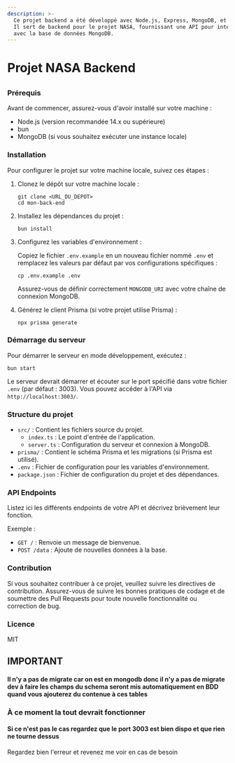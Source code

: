 ```yaml
---
description: >-
  Ce projet backend a été développé avec Node.js, Express, MongoDB, et Prisma.
  Il sert de backend pour le projet NASA, fournissant une API pour interagir
  avec la base de données MongoDB.
---
```


# Projet NASA Backend

##

### Prérequis

Avant de commencer, assurez-vous d'avoir installé sur votre machine :

* Node.js (version recommandée 14.x ou supérieure)
* bun
* MongoDB (si vous souhaitez exécuter une instance locale)

### Installation

Pour configurer le projet sur votre machine locale, suivez ces étapes :

1.  Clonez le dépôt sur votre machine locale :

    ```
    git clone <URL_DU_DEPOT>
    cd mon-back-end
    ```
2.  Installez les dépendances du projet :

    ```
    bun install

    ```
3.  Configurez les variables d'environnement :

    Copiez le fichier `.env.example` en un nouveau fichier nommé `.env` et remplacez les valeurs par défaut par vos configurations spécifiques :

    ```
    cp .env.example .env
    ```

    Assurez-vous de définir correctement `MONGODB_URI` avec votre chaîne de connexion MongoDB.
4.  Générez le client Prisma (si votre projet utilise Prisma) :

    ```
    npx prisma generate
    ```

### Démarrage du serveur

Pour démarrer le serveur en mode développement, exécutez :

```
bun start
```

Le serveur devrait démarrer et écouter sur le port spécifié dans votre fichier `.env` (par défaut : 3003). Vous pouvez accéder à l'API via `http://localhost:3003/`.

### Structure du projet

* `src/` : Contient les fichiers source du projet.
  * `index.ts` : Le point d'entrée de l'application.
  * `server.ts` : Configuration du serveur et connexion à MongoDB.
* `prisma/` : Contient le schéma Prisma et les migrations (si Prisma est utilisé).
* `.env` : Fichier de configuration pour les variables d'environnement.
* `package.json` : Fichier de configuration du projet et des dépendances.

### API Endpoints

Listez ici les différents endpoints de votre API et décrivez brièvement leur fonction.

Exemple :

* `GET /` : Renvoie un message de bienvenue.
* `POST /data` : Ajoute de nouvelles données à la base.

### Contribution

Si vous souhaitez contribuer à ce projet, veuillez suivre les directives de contribution. Assurez-vous de suivre les bonnes pratiques de codage et de soumettre des Pull Requests pour toute nouvelle fonctionnalité ou correction de bug.

### Licence

MIT

## IMPORTANT&#x20;

#### Il n'y a pas de migrate car on est en mongodb donc il n'y a pas de migrate dev à faire les champs du schema seront mis automatiquement en BDD quand vous ajouterez du contenue à ces tables

### À ce moment la tout devrait fonctionner

#### Si ce n'est pas le cas regardez que le port 3003 est bien dispo et que rien ne tourne dessus

Regardez bien l'erreur et revenez me voir en cas de besoin
